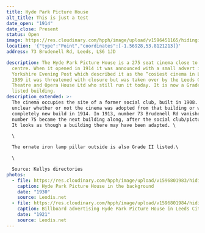 ```yaml
---
title: Hyde Park Picture House
alt_title: This is just a test
date_open: "1914"
date_close: Present
status: Open
image: https://res.cloudinary.com/hpph/image/upload/v1596451165/hidinginplainsight/hydeparkpicturehouse.svg
location: '{"type":"Point","coordinates":[-1.56928,53.8121213]}'
address: 73 Brudenell Rd, Leeds, LS6 1JD

description: The Hyde Park Picture House is a 275 seat cinema close to the city
  centre. When it opened in 1914 it was announced with a small advert in the
  Yorkshire Evening Post which described it as the “cosiest cinema in Leeds”. In
  1989 it was threatened with closure but was taken over by the Leeds Grand
  Theatre and Opera House Ltd who still run it today. It is now a Grade II
  listed building.
description_extended: >-
  The cinema occupies the site of a former social club, built in 1908. It is
  unclear whether or not the cinema was adopted from that building or was a
  completely new build in 1914. In 1913, number 73 Brudenell Rd vanished and
  number 75 became the next building along, after the social club/picture house.
  It looks as though a building there may have been adapted. \

  \

  The ornate iron lamp pillar outside is also Grade II listed.\

  \

  Source: Kellys directories
photos:
  - file: https://res.cloudinary.com/hpph/image/upload/v1596801983/hidinginplainsight/8211.jpg
    caption: Hyde Park Picture House in the background
    date: "1930"
    source: Leodis.net
  - file: https://res.cloudinary.com/hpph/image/upload/v1596801984/hidinginplainsight/9462.jpg
    caption: Billboard advertising Hyde Park Picture House in Leeds City Centre.
    date: "1921"
    source: Leodis.net
---
```

